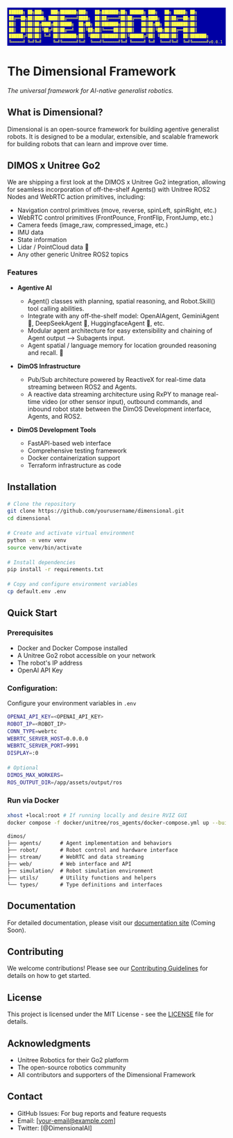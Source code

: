 ![Screenshot 2025-02-18 at 16-31-22 DimOS Terminal](/assets/dimos_terminal.png)

# The Dimensional Framework
*The universal framework for AI-native generalist robotics.*

## What is Dimensional?

Dimensional is an open-source framework for building agentive generalist robots. It is designed to be a modular, extensible, and scalable framework for building robots that can learn and improve over time.

## DIMOS x Unitree Go2

We are shipping a first look at the DIMOS x Unitree Go2 integration, allowing for seamless incorporation of off-the-shelf Agents() with Unitree ROS2 Nodes and WebRTC action primitives, including:

- Navigation control primitives (move, reverse, spinLeft, spinRight, etc.)
- WebRTC control primitives (FrontPounce, FrontFlip, FrontJump, etc.)
- Camera feeds (image_raw, compressed_image, etc.)
- IMU data
- State information
- Lidar / PointCloud data 🚧
- Any other generic Unitree ROS2 topics

### Features 

- **Agentive AI**
  - Agent() classes with planning, spatial reasoning, and Robot.Skill() tool calling abilities.
  - Integrate with any off-the-shelf model: OpenAIAgent, GeminiAgent 🚧, DeepSeekAgent 🚧, HuggingfaceAgent 🚧, etc.
  - Modular agent architecture for easy extensibility and chaining of Agent output --> Subagents input. 
  - Agent spatial / language memory for location grounded reasoning and recall. 🚧

- **DimOS Infrastructure**
  - Pub/Sub architecture powered by ReactiveX for real-time data streaming between ROS2 and Agents.
  - A reactive data streaming architecture using RxPY to manage real-time video (or other sensor input), outbound commands, and inbound robot state between the DimOS Development interface, Agents, and ROS2.

- **DimOS Development Tools**
  - FastAPI-based web interface
  - Comprehensive testing framework
  - Docker containerization support
  - Terraform infrastructure as code

## Installation

```bash
# Clone the repository
git clone https://github.com/yourusername/dimensional.git
cd dimensional

# Create and activate virtual environment
python -m venv venv
source venv/bin/activate 

# Install dependencies
pip install -r requirements.txt

# Copy and configure environment variables
cp default.env .env
```

## Quick Start

### Prerequisites

- Docker and Docker Compose installed
- A Unitree Go2 robot accessible on your network
- The robot's IP address
- OpenAI API Key

### Configuration:

Configure your environment variables in `.env`
```bash
OPENAI_API_KEY=<OPENAI_API_KEY>
ROBOT_IP=<ROBOT_IP>
CONN_TYPE=webrtc
WEBRTC_SERVER_HOST=0.0.0.0
WEBRTC_SERVER_PORT=9991
DISPLAY=:0

# Optional
DIMOS_MAX_WORKERS=
ROS_OUTPUT_DIR=/app/assets/output/ros
```

### Run via Docker 
```bash
xhost +local:root # If running locally and desire RVIZ GUI
docker compose -f docker/unitree/ros_agents/docker-compose.yml up --build
```

```
dimos/
├── agents/      # Agent implementation and behaviors
├── robot/       # Robot control and hardware interface
├── stream/      # WebRTC and data streaming
├── web/         # Web interface and API
├── simulation/  # Robot simulation environment
├── utils/       # Utility functions and helpers
└── types/       # Type definitions and interfaces
```

## Documentation

For detailed documentation, please visit our [documentation site](#) (Coming Soon).

## Contributing

We welcome contributions! Please see our [Contributing Guidelines](CONTRIBUTING.md) for details on how to get started.

## License

This project is licensed under the MIT License - see the [LICENSE](LICENSE) file for details.

## Acknowledgments

- Unitree Robotics for their Go2 platform
- The open-source robotics community
- All contributors and supporters of the Dimensional Framework

## Contact

- GitHub Issues: For bug reports and feature requests
- Email: [your-email@example.com]
- Twitter: [@DimensionalAI]

